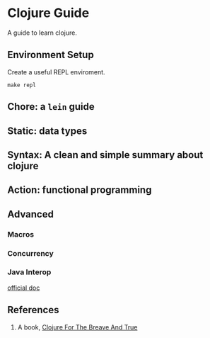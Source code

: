 # Clojure Guide

A guide to learn clojure.

## Environment Setup

Create a useful REPL enviroment.
```shell
make repl
```

## Chore: a `lein` guide

## Static: data types

## Syntax: A clean and simple summary about clojure

## Action: functional programming

## Advanced

### Macros

### Concurrency

### Java Interop

[official doc](https://clojure.org/reference/java_interop)

## References

1. A book, [Clojure For The Breave And True](https://www.braveclojure.com/clojure-for-the-brave-and-true/)
